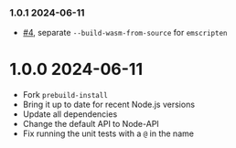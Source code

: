 ### 1.0.1 2024-06-11

- [#4](https://github.com/mmomtchev/prebuild-install/pull/4), separate `--build-wasm-from-source` for `emscripten`

# 1.0.0 2024-06-11

- Fork `prebuild-install`
- Bring it up to date for recent Node.js versions
- Update all dependencies
- Change the default API to Node-API
- Fix running the unit tests with a `@` in the name
